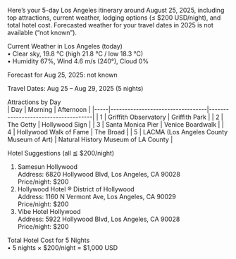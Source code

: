 Here’s your 5-day Los Angeles itinerary around August 25, 2025, including top attractions, current weather, lodging options (≤ $200 USD/night), and total hotel cost. Forecasted weather for your travel dates in 2025 is not available (“not known”).

Current Weather in Los Angeles (today)  
• Clear sky, 19.8 °C (high 21.8 °C / low 18.3 °C)  
• Humidity 67%, Wind 4.6 m/s (240°), Cloud 0%  

Forecast for Aug 25, 2025: not known

Travel Dates: Aug 25 – Aug 29, 2025 (5 nights)

Attractions by Day  
| Day | Morning                          | Afternoon                           |
|-----|----------------------------------|-------------------------------------|
| 1   | Griffith Observatory             | Griffith Park                       |
| 2   | The Getty                         | Hollywood Sign                      |
| 3   | Santa Monica Pier                | Venice Boardwalk                    |
| 4   | Hollywood Walk of Fame           | The Broad                           |
| 5   | LACMA (Los Angeles County Museum of Art) | Natural History Museum of LA County |

Hotel Suggestions (all ≦ $200/night)  
1. Samesun Hollywood  
   Address: 6820 Hollywood Blvd, Los Angeles, CA 90028  
   Price/night: $200  
2. Hollywood Hotel ® District of Hollywood  
   Address: 1160 N Vermont Ave, Los Angeles, CA 90029  
   Price/night: $200  
3. Vibe Hotel Hollywood  
   Address: 5922 Hollywood Blvd, Los Angeles, CA 90028  
   Price/night: $200  

Total Hotel Cost for 5 Nights  
• 5 nights × $200/night = $1,000 USD